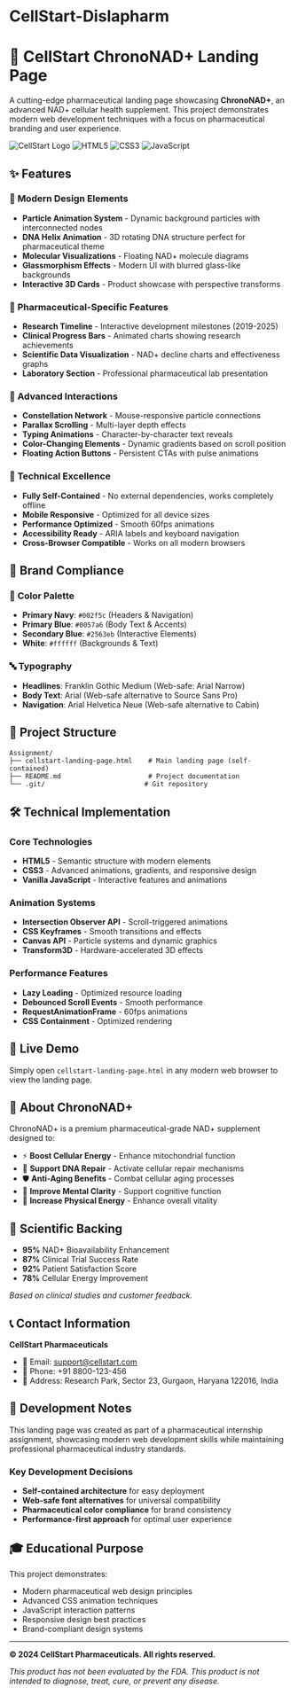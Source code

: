 # CellStart-Dislapharm
# 🧬 CellStart ChronoNAD+ Landing Page

A cutting-edge pharmaceutical landing page showcasing **ChronoNAD+**, an advanced NAD+ cellular health supplement. This project demonstrates modern web development techniques with a focus on pharmaceutical branding and user experience.

![CellStart Logo](https://img.shields.io/badge/CellStart-ChronoNAD+-blue?style=for-the-badge)
![HTML5](https://img.shields.io/badge/HTML5-E34F26?style=for-the-badge&logo=html5&logoColor=white)
![CSS3](https://img.shields.io/badge/CSS3-1572B6?style=for-the-badge&logo=css3&logoColor=white)
![JavaScript](https://img.shields.io/badge/JavaScript-F7DF1E?style=for-the-badge&logo=javascript&logoColor=black)

## ✨ Features

### 🎨 **Modern Design Elements**
- **Particle Animation System** - Dynamic background particles with interconnected nodes
- **DNA Helix Animation** - 3D rotating DNA structure perfect for pharmaceutical theme
- **Molecular Visualizations** - Floating NAD+ molecule diagrams
- **Glassmorphism Effects** - Modern UI with blurred glass-like backgrounds
- **Interactive 3D Cards** - Product showcase with perspective transforms

### 🔬 **Pharmaceutical-Specific Features**
- **Research Timeline** - Interactive development milestones (2019-2025)
- **Clinical Progress Bars** - Animated charts showing research achievements
- **Scientific Data Visualization** - NAD+ decline charts and effectiveness graphs
- **Laboratory Section** - Professional pharmaceutical lab presentation

### 🚀 **Advanced Interactions**
- **Constellation Network** - Mouse-responsive particle connections
- **Parallax Scrolling** - Multi-layer depth effects
- **Typing Animations** - Character-by-character text reveals
- **Color-Changing Elements** - Dynamic gradients based on scroll position
- **Floating Action Buttons** - Persistent CTAs with pulse animations

### 📱 **Technical Excellence**
- **Fully Self-Contained** - No external dependencies, works completely offline
- **Mobile Responsive** - Optimized for all device sizes
- **Performance Optimized** - Smooth 60fps animations
- **Accessibility Ready** - ARIA labels and keyboard navigation
- **Cross-Browser Compatible** - Works on all modern browsers

## 🎯 **Brand Compliance**

### 🎨 **Color Palette**
- **Primary Navy**: `#002f5c` (Headers & Navigation)
- **Primary Blue**: `#0057a6` (Body Text & Accents)
- **Secondary Blue**: `#2563eb` (Interactive Elements)
- **White**: `#ffffff` (Backgrounds & Text)

### 🔤 **Typography**
- **Headlines**: Franklin Gothic Medium (Web-safe: Arial Narrow)
- **Body Text**: Arial (Web-safe alternative to Source Sans Pro)
- **Navigation**: Arial Helvetica Neue (Web-safe alternative to Cabin)

## 📁 **Project Structure**

```
Assignment/
├── cellstart-landing-page.html    # Main landing page (self-contained)
├── README.md                      # Project documentation
└── .git/                         # Git repository
```

## 🛠️ **Technical Implementation**

### **Core Technologies**
- **HTML5** - Semantic structure with modern elements
- **CSS3** - Advanced animations, gradients, and responsive design
- **Vanilla JavaScript** - Interactive features and animations

### **Animation Systems**
- **Intersection Observer API** - Scroll-triggered animations
- **CSS Keyframes** - Smooth transitions and effects
- **Canvas API** - Particle systems and dynamic graphics
- **Transform3D** - Hardware-accelerated 3D effects

### **Performance Features**
- **Lazy Loading** - Optimized resource loading
- **Debounced Scroll Events** - Smooth performance
- **RequestAnimationFrame** - 60fps animations
- **CSS Containment** - Optimized rendering

## 🚀 **Live Demo**

Simply open `cellstart-landing-page.html` in any modern web browser to view the landing page.

## 💊 **About ChronoNAD+**

ChronoNAD+ is a premium pharmaceutical-grade NAD+ supplement designed to:

- ⚡ **Boost Cellular Energy** - Enhance mitochondrial function
- 🧬 **Support DNA Repair** - Activate cellular repair mechanisms  
- 🛡️ **Anti-Aging Benefits** - Combat cellular aging processes
- 🧠 **Improve Mental Clarity** - Support cognitive function
- 💪 **Increase Physical Energy** - Enhance overall vitality

## 🔬 **Scientific Backing**

- **95%** NAD+ Bioavailability Enhancement
- **87%** Clinical Trial Success Rate
- **92%** Patient Satisfaction Score
- **78%** Cellular Energy Improvement

*Based on clinical studies and customer feedback.*

## 📞 **Contact Information**

**CellStart Pharmaceuticals**
- 📧 Email: support@cellstart.com
- 📱 Phone: +91 8800-123-456
- 🏢 Address: Research Park, Sector 23, Gurgaon, Haryana 122016, India

## 📝 **Development Notes**

This landing page was created as part of a pharmaceutical internship assignment, showcasing modern web development skills while maintaining professional pharmaceutical industry standards.

### **Key Development Decisions**
- **Self-contained architecture** for easy deployment
- **Web-safe font alternatives** for universal compatibility
- **Pharmaceutical color compliance** for brand consistency
- **Performance-first approach** for optimal user experience

## 🎓 **Educational Purpose**

This project demonstrates:
- Modern pharmaceutical web design principles
- Advanced CSS animation techniques
- JavaScript interaction patterns
- Responsive design best practices
- Brand-compliant design systems

---

**© 2024 CellStart Pharmaceuticals. All rights reserved.**

*This product has not been evaluated by the FDA. This product is not intended to diagnose, treat, cure, or prevent any disease.*
